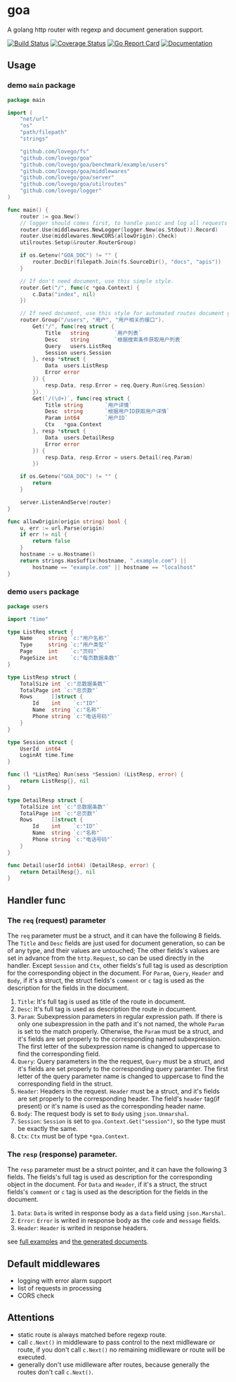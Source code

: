 # goa
A golang http router with regexp and document generation support.

[![Build Status](https://github.com/lovego/goa/actions/workflows/go.yml/badge.svg)](https://github.com/lovego/goa/actions/workflows/go.yml)
[![Coverage Status](https://coveralls.io/repos/github/lovego/goa/badge.svg?branch=master&1)](https://coveralls.io/github/lovego/goa)
[![Go Report Card](https://goreportcard.com/badge/github.com/lovego/goa)](https://goreportcard.com/report/github.com/lovego/goa)
[![Documentation](https://pkg.go.dev/badge/github.com/lovego/goa)](https://pkg.go.dev/github.com/lovego/goa@v0.3.1)


## Usage
### demo `main` package
```go
package main

import (
	"net/url"
	"os"
	"path/filepath"
	"strings"

	"github.com/lovego/fs"
	"github.com/lovego/goa"
	"github.com/lovego/goa/benchmark/example/users"
	"github.com/lovego/goa/middlewares"
	"github.com/lovego/goa/server"
	"github.com/lovego/goa/utilroutes"
	"github.com/lovego/logger"
)

func main() {
	router := goa.New()
	// logger should comes first, to handle panic and log all requests
	router.Use(middlewares.NewLogger(logger.New(os.Stdout)).Record)
	router.Use(middlewares.NewCORS(allowOrigin).Check)
	utilroutes.Setup(&router.RouterGroup)

	if os.Getenv("GOA_DOC") != "" {
		router.DocDir(filepath.Join(fs.SourceDir(), "docs", "apis"))
	}

	// If don't need document, use this simple style.
	router.Get("/", func(c *goa.Context) {
		c.Data("index", nil)
	})

	// If need document, use this style for automated routes document generation.
	router.Group("/users", "用户", "用户相关的接口").
		Get("/", func(req struct {
			Title   string        `用户列表`
			Desc    string        `根据搜索条件获取用户列表`
			Query   users.ListReq
			Session users.Session
		}, resp *struct {
			Data  users.ListResp
			Error error
		}) {
			resp.Data, resp.Error = req.Query.Run(&req.Session)
		}).
		Get(`/(\d+)`, func(req struct {
			Title string       `用户详情`
			Desc  string       `根据用户ID获取用户详情`
			Param int64        `用户ID`
			Ctx   *goa.Context 
		}, resp *struct {
			Data  users.DetailResp
			Error error
		}) {
			resp.Data, resp.Error = users.Detail(req.Param)
		})

	if os.Getenv("GOA_DOC") != "" {
		return
	}

	server.ListenAndServe(router)
}

func allowOrigin(origin string) bool {
	u, err := url.Parse(origin)
	if err != nil {
		return false
	}
	hostname := u.Hostname()
	return strings.HasSuffix(hostname, ".example.com") ||
		hostname == "example.com" || hostname == "localhost"
}
```

### demo `users` package
```go
package users

import "time"

type ListReq struct {
	Name     string `c:"用户名称"`
	Type     string `c:"用户类型"`
	Page     int    `c:"页码"`
	PageSize int    `c:"每页数据条数"`
}

type ListResp struct {
	TotalSize int `c:"总数据条数"`
	TotalPage int `c:"总页数"`
	Rows      []struct {
		Id    int    `c:"ID"`
		Name  string `c:"名称"`
		Phone string `c:"电话号码"`
	}
}

type Session struct {
	UserId  int64
	LoginAt time.Time
}

func (l *ListReq) Run(sess *Session) (ListResp, error) {
	return ListResp{}, nil
}

type DetailResp struct {
	TotalSize int `c:"总数据条数"`
	TotalPage int `c:"总页数"`
	Rows      []struct {
		Id    int    `c:"ID"`
		Name  string `c:"名称"`
		Phone string `c:"电话号码"`
	}
}

func Detail(userId int64) (DetailResp, error) {
	return DetailResp{}, nil
}
```


## Handler func

### The `req` (request) parameter 
The `req` parameter must be a struct, and it can have the following 8 fields.
The `Title` and `Desc` fields are just used for document generation, so can be of any type, and their values are untouched;
The other fields's values are set in advance from the `http.Request`, so can be used directly in the handler.
Except `Session` and `Ctx`, other fields's full tag is used as description for the corresponding object in the document.
For `Param`, `Query`, `Header` and `Body`, if it's a struct, the struct fields's `comment` or `c` tag is used as the description for the fields in the document.

1. `Title`: It's full tag is used as title of the route in document. 
2. `Desc`:  It's full tag is used as description the route in document.
3. `Param`: Subexpression parameters in regular expression path. If there is only one subexpression in the path and it's not named, the whole `Param` is set to the match properly. Otherwise, the `Param` must be a struct, and it's fields are set properly to the corresponding named subexpression. The first letter of the subexpression name is changed to uppercase to find the corresponding field. 
4. `Query`: Query parameters in the the request, `Query` must be a struct, and it's fields are set properly to the corresponding query paramter. The first letter of the query parameter name is changed to uppercase to find the corresponding field in the struct.
5. `Header`: Headers in the request. `Header` must be a struct, and it's fields are set properly to the corresponding header. The field's `header` tag(if present) or it's name is used as the corresponding header name. 
6. `Body`: The request body is set to `Body` using `json.Unmarshal`.
7. `Session`: `Session` is set to `goa.Context.Get("session")`, so the type must be exactly the same. 
8. `Ctx`: `Ctx` must be of type `*goa.Context`.

### The `resp` (response) parameter.
The `resp` parameter must be a struct pointer, and it can have the following 3 fields.
The fields's full tag is used as description for the corresponding object in the document.
For `Data` and `Header`, if it's a struct, the struct fields's `comment` or `c` tag is used as the description for the fields in the document.

1. `Data`: `Data` is writed in response body as a `data` field using `json.Marshal`.
2. `Error`: `Error` is writed in response body as the `code` and `message` fields.
3. `Header`: `Header` is writed in response headers.

see [full examples](docs/z_test.go) and [the generated documents](docs/testdata/README.md).

## Default middlewares
- logging with error alarm support
- list of requests in processing
- CORS check

## Attentions
- static route is always matched before regexp route.
- call `c.Next()` in middleware to pass control to the next midlleware or route,
  if you don't call `c.Next()` no remaining midlleware or route will be executed.
- generally don't use midlleware after routes, because generally the routes don't call `c.Next()`.

